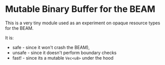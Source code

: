 # Mutable Binary Buffer for the BEAM

This is a very tiny module used as an experiment on opaque
resource types for the BEAM.

It is:

* safe - since it won't crash the BEAM),
* unsafe - since it doesn't perform boundary checks
* fast! - since its a mutable `Vec<u8>` under the hood
